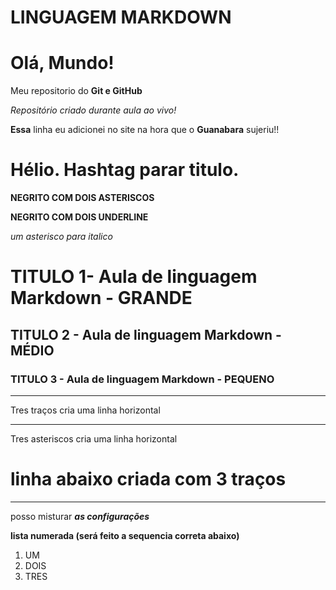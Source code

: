 
# LINGUAGEM MARKDOWN

# Olá, Mundo!
 Meu repositorio do **Git e GitHub**

*Repositório criado durante aula ao vivo!*

__Essa__ linha eu adicionei no site na hora que o **Guanabara** sujeriu!!

# Hélio.  Hashtag parar titulo.

**NEGRITO COM DOIS ASTERISCOS**

__NEGRITO COM DOIS UNDERLINE__

*um asterisco para italico*

# TITULO 1-  Aula de linguagem Markdown - GRANDE

 ## TITULO 2 - Aula de linguagem Markdown - MÉDIO
 
  ### TITULO 3 - Aula de linguagem Markdown - PEQUENO
  
  ---   
  Tres traços cria uma linha horizontal
  
  ***   
  Tres asteriscos cria uma linha horizontal
  
  # linha abaixo criada com 3 traços
  ---
  
  posso misturar __*as configurações*__
  
**lista numerada (será feito a sequencia correta abaixo)**

1. UM
1. DOIS
1. TRES
  
  
